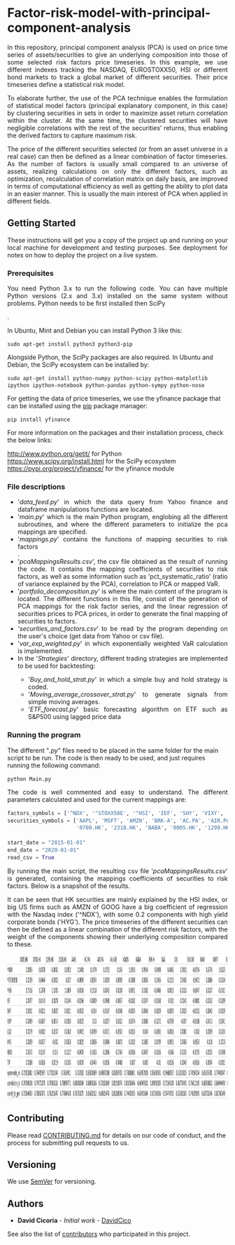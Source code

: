 # Factor-risk-model-with-principal-component-analysis
<p align="justify">In this repository, principal component analysis (PCA) is used on price time series of assets/securities to give an underlying composition into those of some selected risk factors price timeseries. In this example, we use different indexes tracking the NASDAQ, EUROSTOXX50, HSI or different bond markets to track a global market of different securities. Their price timeseries define a statistical risk model.</p>

<p align="justify">To elaborate further, the use of the PCA technique enables the formulation of statistical model factors (principal explanatory component, in this case) by clustering securities in sets in order to maximize asset return correlation within the cluster. At the same time, the clustered securities will have negligible correlations with the rest of the securities’ returns, thus enabling the derived factors to capture maximum risk.</p>

<p align="justify">The price of the different securities selected (or from an asset universe in a real case) can then be defined as a linear combination of factor timeseries. As the number of factors is usually small compared to an universe of assets, realizing calculations on only the different factors, such as optimization, recalculation of correlation matrix on daily basis, are improved in terms of computational efficiency as well as getting the ability to plot data in an easier manner. This is usually the main interest of PCA when applied in different fields.</p>

## Getting Started

<p align="justify">These instructions will get you a copy of the project up and running on your local machine for development and testing purposes. See deployment for notes on how to deploy the project on a live system.</p>

### Prerequisites

<p align="justify">You need Python 3.x to run the following code.  You can have multiple Python versions (2.x and 3.x) installed on the same system without problems. Python needs to be first installed then SciPy</p>.

In Ubuntu, Mint and Debian you can install Python 3 like this:

    sudo apt-get install python3 python3-pip

Alongside Python, the SciPy packages are also required. In Ubuntu and Debian, the SciPy ecosystem can be installed by:

    sudo apt-get install python-numpy python-scipy python-matplotlib ipython ipython-notebook python-pandas python-sympy python-nose

For getting the data of price timeseries, we use the yfinance package that can be installed using the <a href="https://pypi.org/project/pip/">pip</a> package manager:

    pip install yfinance

For more information on the packages and their installation process, check the below links:

http://www.python.org/getit/ for Python    
https://www.scipy.org/install.html for the SciPy ecosystem    
https://pypi.org/project/yfinance/ for the yfinance module 


### File descriptions
<ul>
  
<li><div align="justify">'<em>data_feed.py</em>' in which the data query from Yahoo finance and dataframe manipulations functions are located.</div></li>
    
<li><div align="justify">'<em>main.py</em>' which is the main Python program, englobing all the different subroutines, and where the different parameters to initialize the pca mappings are specified. </div></li>

<li><div align="justify">'<em>mappings.py</em>' contains the functions of mapping securities to risk factors</div></li>.

<li><div align="justify">'<em>pcaMappingsResults.csv</em>', the csv file obtained as the result of running the code. It contains the mapping coefficients of securities to risk factors, as well as some information such as 'pct_systematic_ratio' (ratio of variance explained by the PCA), correlation to PCA or mapped VaR</div</li>.

<li><div align="justify">'<em>portfolio_decomposition.py</em>' is where the main content of the program is located. The different functions in this file, consist of the generation of PCA mappings for the risk factor series, and the linear regression of securities prices to PCA prices, in order to generate the final mapping of securities to factors.</div</li>

<li><div align="justify">'<em>securities_and_factors.csv</em>' to be read by the program depending on the user's choice (get data from Yahoo or csv file).</div</li>

<li><div align="justify">'<em>var_exp_weighted.py</em>' in which exponentially weighted VaR calculation is implemented.</div</li>
  
<li><div align="justify">In the '<em>Strategies</em>' directory, different trading strategies are implemented to be used for backtesting:</div></li>

  <ul>
    <li><div align="justify">'<em>Buy_and_hold_strat.py</em>' in which a simple buy and hold strategy is coded.</div></li>
  <li><div align="justify">'<em>Moving_average_crossover_strat.py</em>' to generate signals from simple moving averages.</div></li>
  <li><div align="justify">'<em>ETF_forecast.py</em>' basic forecasting algorithm on ETF such as S&P500 using lagged price data</div></li>
  </ul>
  
</ul>

### Running the program

The different "<em>.py</em>" files need to be placed in the same folder for the main script to be run. The code is then ready to be used, and just requires running the following command:

    python Main.py

<p align="justify">The code is well commented and easy to understand. The different parameters calculated and used for the current mappings are:</p>

``` python
factors_symbols = ['^NDX', '^STOXX50E', '^HSI', 'IEF', 'SHY', 'VIXY', 'LQD', 'HYG', 'IBND', 'TIP']
securities_symbols = ['AAPL', 'MSFT', 'AMZN', 'BRK-A', 'AC.PA', 'AIR.PA', 'DAL', 'MAR', 'DIS', 'SIX', 'VOW3.DE',
                      '0700.HK', '2318.HK', 'BABA', '0005.HK', '1299.HK', 'ENI.MI', 'ALV.DE']

start_date = "2015-01-01"
end_date = "2020-01-01"
read_csv = True
```

<p align="justify">By running the main script, the resulting csv file '<em>pcaMappingsResults.csv</em>' is generated, containing the mappings coefficients of securities to risk factors. Below is a snapshot of the results.</p>

<p align="justify">It can be seen that HK securities are mainly explained by the HSI index, or big US firms such as AMZN of GOOG have a big coefficient of regression with the Nasdaq index ('^NDX'), with some 0.2 components with high yield corporate bonds ('HYG'). The price timeseries of the different securities can then be defined as a linear combination of the different risk factors, with the weight of the components showing their underlying composition compared to these.</p>

<p align="center">
<img src="https://github.com/DavidCico/Factor-risk-model-with-principal-component-analysis/blob/master/mappings_results.JPG" width="1500" height="330">
</p>

## Contributing

Please read [CONTRIBUTING.md](https://github.com/DavidCico/Factor-risk-model-with-principal-component-analysis/blob/master/CONTRIBUTING.md) for details on our code of conduct, and the process for submitting pull requests to us.

## Versioning

We use [SemVer](http://semver.org/) for versioning. 

## Authors

* **David Cicoria** - *Initial work* - [DavidCico](https://github.com/DavidCico)

See also the list of [contributors](https://github.com/DavidCico/Factor-risk-model-with-principal-component-analysis/graphs/contributors) who participated in this project.
